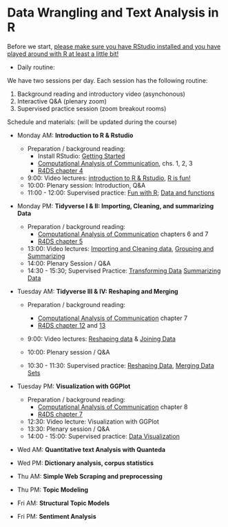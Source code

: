 # Data Wrangling and Text Analysis in R

Before we start, [please make sure you have RStudio installed and you have played around with R at least a little bit!](https://github.com/ccs-amsterdam/r-course-material/blob/master/tutorials/R_basics_1_getting_started.md)

* Daily routine:

We have two sessions per day. Each session has the following routine:

1. Background reading and introductory video (asynchonous)
2. Interactive Q&A (plenary zoom) 
3. Supervised practice session (zoom breakout rooms)

Schedule and materials: (will be updated during the course)
 
+ Monday AM: **Introduction to R & Rstudio**
  + Preparation / background reading: 
    + Install RStudio: [Getting Started](https://github.com/ccs-amsterdam/r-course-material/blob/master/tutorials/R_basics_1_getting_started.md)  
    + [Computational Analysis of Communication](http://cssbook.net/cssbook_draft.pdf), chs. 1, 2, 3 
    + [R4DS chapter 4](https://r4ds.had.co.nz/workflow-basics.html)
  + 9:00: Video lectures: [introduction to R & Rstudio](https://youtu.be/PVhZD5MINYM), [R is fun!](https://www.youtube.com/watch?v=lde7wLORQpo&list=PLjXODJ_lGN_V2ntvV2CN_GvzZ6Qm5km9L&index=4)
  + 10:00: Plenary session: Introduction, Q&A
  + 11:00 - 12:00: Supervised practice: [Fun with R]();  [Data and functions](https://github.com/ccs-amsterdam/r-course-material/blob/master/tutorial/R_basics_2_data_and_functions.md)
+ Monday PM: **Tidyverse I & II: Importing, Cleaning, and summarizing Data**
  + Preparation / background reading: 
    + [Computational Analysis of Communication](http://cssbook.net/cssbook_draft.pdf) chapters 6 and 7
    + [R4DS chapter 5](https://r4ds.had.co.nz/transform.html)
  + 13:00: Video lectures: [Importing and Cleaning data](https://www.youtube.com/watch?v=CATqkFiZljU&list=PLjXODJ_lGN_V2ntvV2CN_GvzZ6Qm5km9L&index=3), [Grouping and Summarizing](https://www.youtube.com/watch?v=lde7wLORQpo&list=PLjXODJ_lGN_V2ntvV2CN_GvzZ6Qm5km9L&index=4)
  + 14:00: Plenary Session / Q&A
  + 14:30 - 15:30; Supervised Practice: [Transforming Data](https://github.com/ccs-amsterdam/r-course-material/blob/master/tutorials/R-tidy-5-transformation.md) [Summarizing Data](https://github.com/ccs-amsterdam/r-course-material/blob/master/tutorials/R-tidy-5b-groupby.md)
  
+ Tuesday AM: **Tidyverse III & IV: Reshaping and Merging**
  + Preparation / background reading: 
    + [Computational Analysis of Communication](http://cssbook.net/cssbook_draft.pdf) chapter 7
    + [R4DS chapter 12](https://r4ds.had.co.nz/tidy-data.html) and [13](https://r4ds.had.co.nz/relational-data.html)
    
  + 9:00: Video lectures: [Reshaping data](https://www.youtube.com/watch?v=j4lZWJ3Osr8&list=PLjXODJ_lGN_V2ntvV2CN_GvzZ6Qm5km9L&index=5) & [Joining Data](https://www.youtube.com/watch?v=gg87Nv98VhQ&list=PLjXODJ_lGN_V2ntvV2CN_GvzZ6Qm5km9L&index=6)
  + 10:00: Plenary session / Q&A
  + 10:30 - 11:30: Supervised practice: [Reshaping Data](https://github.com/ccs-amsterdam/r-course-material/blob/master/tutorials/r-tidy-12-reshaping.md), [Merging Data Sets](https://github.com/ccs-amsterdam/r-course-material/blob/master/tutorials/R-tidy-13a-joining.md)
+ Tuesday PM: **Visualization with GGPlot**
  + Preparation / background reading: 
    + [Computational Analysis of Communication](http://cssbook.net/cssbook_draft.pdf) chapter 8
    + [R4DS chapter 7](https://r4ds.had.co.nz/exploratory-data-analysis.html)
  + 12:30: Video lecture: Visualization with GGPlot
  + 13:30: Plenary session / Q&A
  + 14:00 - 15:00: Supervised practice: [Data Visualization](https://github.com/ccs-amsterdam/r-course-material/blob/master/tutorials/r-tidy-3_7-visualization.md)
  
+ Wed AM: **Quantitative text Analysis with Quanteda**
+ Wed PM: **Dictionary analysis, corpus statistics**
+ Thu AM: **Simple Web Scraping and preprocessing**
+ Thu PM: **Topic Modeling**
+ Fri AM: **Structural Topic Models**
+ Fri PM: **Sentiment Analysis**

